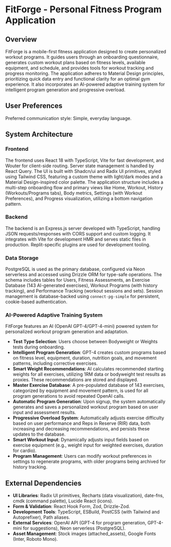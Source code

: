 # FitForge - Personal Fitness Program Application

## Overview
FitForge is a mobile-first fitness application designed to create personalized workout programs. It guides users through an onboarding questionnaire, generates custom workout plans based on fitness levels, available equipment, and schedule, and provides tools for workout tracking and progress monitoring. The application adheres to Material Design principles, prioritizing quick data entry and functional clarity for an optimal gym experience. It also incorporates an AI-powered adaptive training system for intelligent program generation and progressive overload.

## User Preferences
Preferred communication style: Simple, everyday language.

## System Architecture

### Frontend
The frontend uses React 18 with TypeScript, Vite for fast development, and Wouter for client-side routing. Server state management is handled by React Query. The UI is built with Shadcn/ui and Radix UI primitives, styled using Tailwind CSS, featuring a custom theme with light/dark modes and a Material Design-inspired color palette. The application structure includes a multi-step onboarding flow and primary views like Home, Workout, History (Workouts/Programs tabs), Body metrics, Settings (with Workout Preferences), and Progress visualization, utilizing a bottom navigation pattern.

### Backend
The backend is an Express.js server developed with TypeScript, handling JSON requests/responses with CORS support and custom logging. It integrates with Vite for development HMR and serves static files in production. Replit-specific plugins are used for development tooling.

### Data Storage
PostgreSQL is used as the primary database, configured via Neon serverless and accessed using Drizzle ORM for type-safe operations. The schema includes tables for Users, Fitness Assessments, an Exercise Database (143 AI-generated exercises), Workout Programs (with history tracking), and Performance Tracking (workout sessions and sets). Session management is database-backed using `connect-pg-simple` for persistent, cookie-based authentication.

### AI-Powered Adaptive Training System
FitForge features an AI (OpenAI GPT-4/GPT-4-mini) powered system for personalized workout program generation and adaptation.
- **Test Type Selection**: Users choose between Bodyweight or Weights tests during onboarding.
- **Intelligent Program Generation**: GPT-4 creates custom programs based on fitness level, equipment, duration, nutrition goals, and movement patterns, including corrective exercises.
- **Smart Weight Recommendations**: AI calculates recommended starting weights for all exercises, utilizing 1RM data or bodyweight test results as proxies. These recommendations are stored and displayed.
- **Master Exercise Database**: A pre-populated database of 143 exercises, categorized by equipment and movement pattern, is used for all program generations to avoid repeated OpenAI calls.
- **Automatic Program Generation**: Upon signup, the system automatically generates and saves a personalized workout program based on user input and assessment results.
- **Progressive Overload System**: Automatically adjusts exercise difficulty based on user performance and Reps in Reserve (RIR) data, both increasing and decreasing recommendations, and persists these updates to the database.
- **Smart Workout Input**: Dynamically adjusts input fields based on exercise equipment (e.g., weight input for weighted exercises, duration for cardio).
- **Program Management**: Users can modify workout preferences in settings to regenerate programs, with older programs being archived for history tracking.

## External Dependencies

- **UI Libraries**: Radix UI primitives, Recharts (data visualization), date-fns, cmdk (command palette), Lucide React (icons).
- **Form & Validation**: React Hook Form, Zod, Drizzle-Zod.
- **Development Tools**: TypeScript, ESBuild, PostCSS (with Tailwind and Autoprefixer), Path aliases.
- **External Services**: OpenAI API (GPT-4 for program generation, GPT-4-mini for suggestions), Neon serverless (PostgreSQL).
- **Asset Management**: Stock images (attached_assets), Google Fonts (Inter, Roboto Mono).
